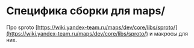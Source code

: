 # Специфика сборки для maps/

Про sproto [https://wiki.yandex-team.ru/maps/dev/core/libs/sproto/](https://wiki.yandex-team.ru/maps/dev/core/libs/sproto/) и макросы для них.
